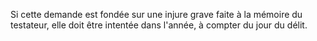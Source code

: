   
 Si cette demande est fondée sur une injure grave faite à la mémoire du testateur, elle doit être intentée dans l'année, à compter du jour du délit.  

  

